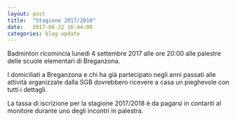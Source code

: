 ```yaml
---
layout: post
title:  "Stagione 2017/2018"
date:   2017-08-22 16:44:00
categories: blog update
---
```

Badminton ricomincia lunedì 4 settembre 2017 alle ore 20:00 alle palestre delle scuole elementari di Breganzona.

I domiciliati a Breganzona e chi ha già partecipato negli anni passati alle attività organizzate dalla SGB dovrebbero ricevere a casa un pieghevole con tutti i dettagli.

La tassa di iscrizione per la stagione 2017/2018 è da pagarsi in contanti al monitore durante uno degli incontri in palestra.